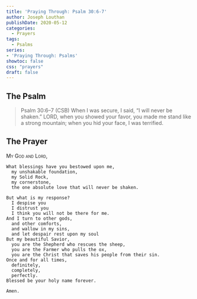 ```yaml
---
title: 'Praying Through: Psalm 30:6-7'
author: Joseph Louthan
publishDate: 2020-05-12
categories:
  - Prayers
tags:
  - Psalms
series:
- 'Praying Through: Psalms'
showtoc: false
css: "prayers"
draft: false
---
```

## The Psalm

>Psalm 30:6–7 (CSB) When I was secure, I said, “I will never be shaken.” LORD, when you showed your favor, you made me stand like a strong mountain; when you hid your face, I was terrified.

## The Prayer

<div style="font-variant: small-caps;">My God and Lord, </div>

```text
What blessings have you bestowed upon me,
  my unshakable foundation,
  my Solid Rock,
  my cornerstone,
  the one absolute love that will never be shaken.

But what is my response?
  I despise you
  I distrust you
  I think you will not be there for me.
And I turn to other gods,
  and other comforts,
  and wallow in my sins,
  and let despair rest upon my soul
But my beautiful Savior,
  you are the Shepherd who rescues the sheep,
  you are the Farmer who pulls the ox,
  you are the Christ that saves his people from their sin.
Once and for all times,
  definitely,
  completely,
  perfectly.
Blessed be your holy name forever.

Amen.


```
